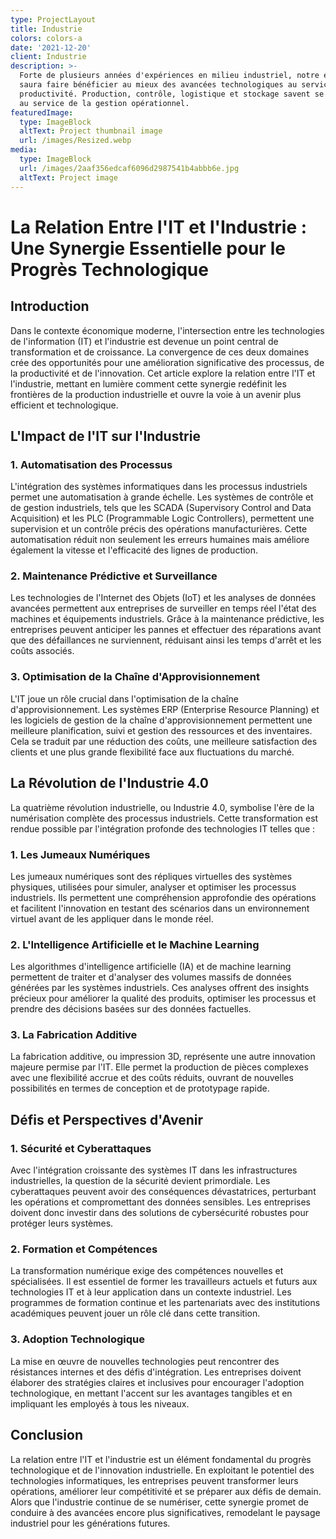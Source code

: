 ```yaml
---
type: ProjectLayout
title: Industrie
colors: colors-a
date: '2021-12-20'
client: Industrie
description: >-
  Forte de plusieurs années d'expériences en milieu industriel, notre équipe
  saura faire bénéficier au mieux des avancées technologiques au service de la
  productivité. Production, contrôle, logistique et stockage savent se connecter
  au service de la gestion opérationnel.
featuredImage:
  type: ImageBlock
  altText: Project thumbnail image
  url: /images/Resized.webp
media:
  type: ImageBlock
  url: /images/2aaf356edcaf6096d2987541b4abbb6e.jpg
  altText: Project image
---
```

# La Relation Entre l'IT et l'Industrie : Une Synergie Essentielle pour le Progrès Technologique

## Introduction

Dans le contexte économique moderne, l'intersection entre les technologies de l'information (IT) et l'industrie est devenue un point central de transformation et de croissance. La convergence de ces deux domaines crée des opportunités pour une amélioration significative des processus, de la productivité et de l'innovation. Cet article explore la relation entre l'IT et l'industrie, mettant en lumière comment cette synergie redéfinit les frontières de la production industrielle et ouvre la voie à un avenir plus efficient et technologique.

## L'Impact de l'IT sur l'Industrie

### 1. **Automatisation des Processus**

L'intégration des systèmes informatiques dans les processus industriels permet une automatisation à grande échelle. Les systèmes de contrôle et de gestion industriels, tels que les SCADA (Supervisory Control and Data Acquisition) et les PLC (Programmable Logic Controllers), permettent une supervision et un contrôle précis des opérations manufacturières. Cette automatisation réduit non seulement les erreurs humaines mais améliore également la vitesse et l'efficacité des lignes de production.

### 2. **Maintenance Prédictive et Surveillance**

Les technologies de l'Internet des Objets (IoT) et les analyses de données avancées permettent aux entreprises de surveiller en temps réel l'état des machines et équipements industriels. Grâce à la maintenance prédictive, les entreprises peuvent anticiper les pannes et effectuer des réparations avant que des défaillances ne surviennent, réduisant ainsi les temps d'arrêt et les coûts associés.

### 3. **Optimisation de la Chaîne d'Approvisionnement**

L'IT joue un rôle crucial dans l'optimisation de la chaîne d'approvisionnement. Les systèmes ERP (Enterprise Resource Planning) et les logiciels de gestion de la chaîne d'approvisionnement permettent une meilleure planification, suivi et gestion des ressources et des inventaires. Cela se traduit par une réduction des coûts, une meilleure satisfaction des clients et une plus grande flexibilité face aux fluctuations du marché.

## La Révolution de l'Industrie 4.0

La quatrième révolution industrielle, ou Industrie 4.0, symbolise l'ère de la numérisation complète des processus industriels. Cette transformation est rendue possible par l'intégration profonde des technologies IT telles que :

### 1. **Les Jumeaux Numériques**

Les jumeaux numériques sont des répliques virtuelles des systèmes physiques, utilisées pour simuler, analyser et optimiser les processus industriels. Ils permettent une compréhension approfondie des opérations et facilitent l'innovation en testant des scénarios dans un environnement virtuel avant de les appliquer dans le monde réel.

### 2. **L'Intelligence Artificielle et le Machine Learning**

Les algorithmes d'intelligence artificielle (IA) et de machine learning permettent de traiter et d'analyser des volumes massifs de données générées par les systèmes industriels. Ces analyses offrent des insights précieux pour améliorer la qualité des produits, optimiser les processus et prendre des décisions basées sur des données factuelles.

### 3. **La Fabrication Additive**

La fabrication additive, ou impression 3D, représente une autre innovation majeure permise par l'IT. Elle permet la production de pièces complexes avec une flexibilité accrue et des coûts réduits, ouvrant de nouvelles possibilités en termes de conception et de prototypage rapide.

## Défis et Perspectives d'Avenir

### 1. **Sécurité et Cyberattaques**

Avec l'intégration croissante des systèmes IT dans les infrastructures industrielles, la question de la sécurité devient primordiale. Les cyberattaques peuvent avoir des conséquences dévastatrices, perturbant les opérations et compromettant des données sensibles. Les entreprises doivent donc investir dans des solutions de cybersécurité robustes pour protéger leurs systèmes.

### 2. **Formation et Compétences**

La transformation numérique exige des compétences nouvelles et spécialisées. Il est essentiel de former les travailleurs actuels et futurs aux technologies IT et à leur application dans un contexte industriel. Les programmes de formation continue et les partenariats avec des institutions académiques peuvent jouer un rôle clé dans cette transition.

### 3. **Adoption Technologique**

La mise en œuvre de nouvelles technologies peut rencontrer des résistances internes et des défis d'intégration. Les entreprises doivent élaborer des stratégies claires et inclusives pour encourager l'adoption technologique, en mettant l'accent sur les avantages tangibles et en impliquant les employés à tous les niveaux.

## Conclusion

La relation entre l'IT et l'industrie est un élément fondamental du progrès technologique et de l'innovation industrielle. En exploitant le potentiel des technologies informatiques, les entreprises peuvent transformer leurs opérations, améliorer leur compétitivité et se préparer aux défis de demain. Alors que l'industrie continue de se numériser, cette synergie promet de conduire à des avancées encore plus significatives, remodelant le paysage industriel pour les générations futures.

